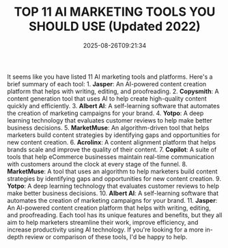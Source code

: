 ﻿---
title: "TOP 11 AI MARKETING TOOLS YOU SHOULD USE (Updated 2022)"
date: "2025-08-26T09:21:34"
category: "Markets"
summary: ""
slug: "top 11 ai marketing tools you should use updated 2022"
source_urls:
  - "https://techncruncher.blogspot.com/2022/07/top-10-ai-marketing-tools-you-should-use.html"
seo:
  title: "TOP 11 AI MARKETING TOOLS YOU SHOULD USE (Updated 2022) | Hash n Hedge"
  description: ""
  keywords: ["news", "markets", "brief"]
---
It seems like you have listed 11 AI marketing tools and platforms. Here's a brief summary of each tool:  1. **Jasper**: An AI-powered content creation platform that helps with writing, editing, and proofreading. 2. **Copysmith**: A content generation tool that uses AI to help create high-quality content quickly and efficiently. 3. **Albert AI**: A self-learning software that automates the creation of marketing campaigns for your brand. 4. **Yotpo**: A deep learning technology that evaluates customer reviews to help make better business decisions. 5. **MarketMuse**: An algorithm-driven tool that helps marketers build content strategies by identifying gaps and opportunities for new content creation. 6. **Acrolinx**: A content alignment platform that helps brands scale and improve the quality of their content. 7. **Copilot**: A suite of tools that help eCommerce businesses maintain real-time communication with customers around the clock at every stage of the funnel. 8. **MarketMuse**: A tool that uses an algorithm to help marketers build content strategies by identifying gaps and opportunities for new content creation. 9. **Yotpo**: A deep learning technology that evaluates customer reviews to help make better business decisions. 10. **Albert AI**: A self-learning software that automates the creation of marketing campaigns for your brand. 11. **Jasper**: An AI-powered content creation platform that helps with writing, editing, and proofreading.  Each tool has its unique features and benefits, but they all aim to help marketers streamline their work, improve efficiency, and increase productivity using AI technology.  If you're looking for a more in-depth review or comparison of these tools, I'd be happy to help. 
